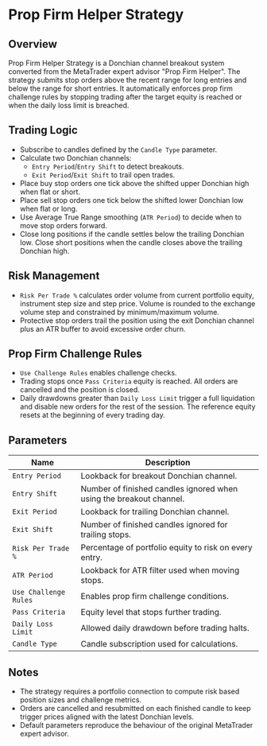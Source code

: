 # Prop Firm Helper Strategy

## Overview
Prop Firm Helper Strategy is a Donchian channel breakout system converted from the MetaTrader expert advisor "Prop Firm Helper". The strategy submits stop orders above the recent range for long entries and below the range for short entries. It automatically enforces prop firm challenge rules by stopping trading after the target equity is reached or when the daily loss limit is breached.

## Trading Logic
- Subscribe to candles defined by the `Candle Type` parameter.
- Calculate two Donchian channels:
  - `Entry Period`/`Entry Shift` to detect breakouts.
  - `Exit Period`/`Exit Shift` to trail open trades.
- Place buy stop orders one tick above the shifted upper Donchian high when flat or short.
- Place sell stop orders one tick below the shifted lower Donchian low when flat or long.
- Use Average True Range smoothing (`ATR Period`) to decide when to move stop orders forward.
- Close long positions if the candle settles below the trailing Donchian low. Close short positions when the candle closes above the trailing Donchian high.

## Risk Management
- `Risk Per Trade %` calculates order volume from current portfolio equity, instrument step size and step price. Volume is rounded to the exchange volume step and constrained by minimum/maximum volume.
- Protective stop orders trail the position using the exit Donchian channel plus an ATR buffer to avoid excessive order churn.

## Prop Firm Challenge Rules
- `Use Challenge Rules` enables challenge checks.
- Trading stops once `Pass Criteria` equity is reached. All orders are cancelled and the position is closed.
- Daily drawdowns greater than `Daily Loss Limit` trigger a full liquidation and disable new orders for the rest of the session. The reference equity resets at the beginning of every trading day.

## Parameters
| Name | Description |
| --- | --- |
| `Entry Period` | Lookback for breakout Donchian channel. |
| `Entry Shift` | Number of finished candles ignored when using the breakout channel. |
| `Exit Period` | Lookback for trailing Donchian channel. |
| `Exit Shift` | Number of finished candles ignored for trailing stops. |
| `Risk Per Trade %` | Percentage of portfolio equity to risk on every entry. |
| `ATR Period` | Lookback for ATR filter used when moving stops. |
| `Use Challenge Rules` | Enables prop firm challenge conditions. |
| `Pass Criteria` | Equity level that stops further trading. |
| `Daily Loss Limit` | Allowed daily drawdown before trading halts. |
| `Candle Type` | Candle subscription used for calculations. |

## Notes
- The strategy requires a portfolio connection to compute risk based position sizes and challenge metrics.
- Orders are cancelled and resubmitted on each finished candle to keep trigger prices aligned with the latest Donchian levels.
- Default parameters reproduce the behaviour of the original MetaTrader expert advisor.
